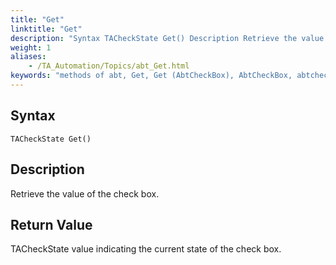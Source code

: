 ```yaml
--- 
title: "Get"
linktitle: "Get"
description: "Syntax TACheckState Get() Description Retrieve the value of the check box. Return Value TACheckState value indicating the current state of the check box."
weight: 1
aliases: 
    - /TA_Automation/Topics/abt_Get.html
keywords: "methods of abt, Get, Get (AbtCheckBox), AbtCheckBox, abtcheckbox get, get, state of check box, get check box state"
---
```


## Syntax

`TACheckState Get()`

## Description

Retrieve the value of the check box.

## Return Value

TACheckState value indicating the current state of the check box.



